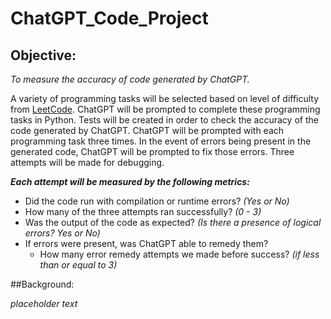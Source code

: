 # ChatGPT_Code_Project

## Objective:

*To measure the accuracy of code generated by ChatGPT.*

A variety of programming tasks will be selected based on level of difficulty from [LeetCode](https://leetcode.com/). ChatGPT will be prompted to complete these programming tasks in Python. Tests will be created in order to check the accuracy of the code generated by ChatGPT. ChatGPT will be prompted with each programming task three times. In the event of errors being present in the generated code, ChatGPT will be prompted to fix those errors. Three attempts will be made for debugging.

**_Each attempt will be measured by the following metrics:_**
* Did the code run with compilation or runtime errors? *(Yes or No)*
* How many of the three attempts ran successfully? *(0 - 3)*
* Was the output of the code as expected? *(Is there a presence of logical errors? Yes or No)*
* If errors were present, was ChatGPT able to remedy them?
    * How many error remedy attempts we made before success? 
    *(if less than or equal to 3)*


##Background:

*placeholder text*
